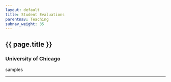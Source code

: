 ```yaml
---
layout: default
title: Student Evaluations
parentnav: Teaching
subnav_weight: 35
---
```


## {{ page.title }}

### University of Chicago

samples
  
---
